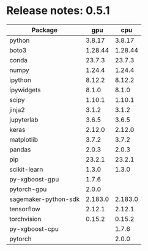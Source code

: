 # Release notes: 0.5.1

Package | gpu| cpu
---|---|---
python|3.8.17|3.8.17
boto3|1.28.44|1.28.44
conda|23.7.3|23.7.3
numpy|1.24.4|1.24.4
ipython|8.12.2|8.12.2
ipywidgets|8.1.0|8.1.0
scipy|1.10.1|1.10.1
jinja2|3.1.2|3.1.2
jupyterlab|3.6.5|3.6.5
keras|2.12.0|2.12.0
matplotlib|3.7.2|3.7.2
pandas|2.0.3|2.0.3
pip|23.2.1|23.2.1
scikit-learn|1.3.0|1.3.0
py-xgboost-gpu|1.7.6| 
pytorch-gpu|2.0.0| 
sagemaker-python-sdk|2.183.0|2.183.0
tensorflow|2.12.1|2.12.1
torchvision|0.15.2|0.15.2
py-xgboost-cpu| |1.7.6
pytorch| |2.0.0
